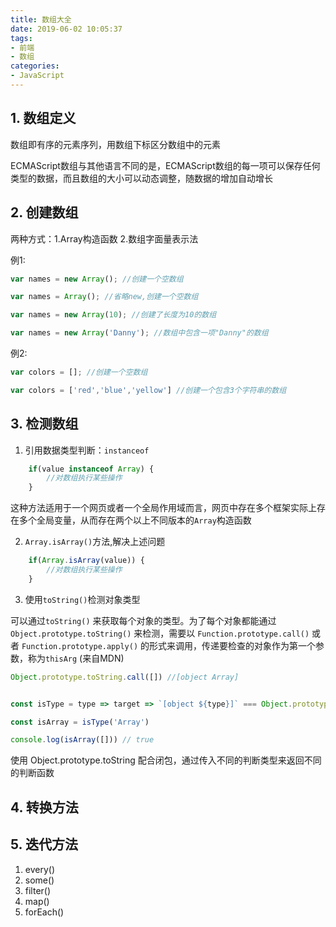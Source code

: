 ```yaml
---
title: 数组大全
date: 2019-06-02 10:05:37
tags: 
- 前端
- 数组
categories:
- JavaScript
---
```


## 1. 数组定义

数组即有序的元素序列，用数组下标区分数组中的元素

ECMAScript数组与其他语言不同的是，ECMAScript数组的每一项可以保存任何类型的数据，而且数组的大小可以动态调整，随数据的增加自动增长

## 2. 创建数组

两种方式：1.Array构造函数 2.数组字面量表示法

例1: 

```JavaScript
var names = new Array(); //创建一个空数组

var names = Array(); //省略new,创建一个空数组

var names = new Array(10); //创建了长度为10的数组

var names = new Array('Danny'); //数组中包含一项"Danny"的数组
```

例2:

```JavaScript
var colors = []; //创建一个空数组

var colors = ['red','blue','yellow'] //创建一个包含3个字符串的数组
```

## 3. 检测数组

1. 引用数据类型判断：`instanceof`

```javascript
    if(value instanceof Array) {
        //对数组执行某些操作
    }
```

这种方法适用于一个网页或者一个全局作用域而言，网页中存在多个框架实际上存在多个全局变量，从而存在两个以上不同版本的`Array`构造函数

2. `Array.isArray()`方法,解决上述问题

```javascript
    if(Array.isArray(value)) {
        //对数组执行某些操作
    }
```
3. 使用`toString()`检测对象类型

可以通过`toString()` 来获取每个对象的类型。为了每个对象都能通过 `Object.prototype.toString()` 来检测，需要以 `Function.prototype.call()` 或者 `Function.prototype.apply()` 的形式来调用，传递要检查的对象作为第一个参数，称为`thisArg` (来自MDN)

```javascript
Object.prototype.toString.call([]) //[object Array]


const isType = type => target => `[object ${type}]` === Object.prototype.toString.call(target)

const isArray = isType('Array')

console.log(isArray([])) // true
```
使用 Object.prototype.toString 配合闭包，通过传入不同的判断类型来返回不同的判断函数

## 4. 转换方法


## 5. 迭代方法

1. every()
2. some()
3. filter()
4. map()
5. forEach()
